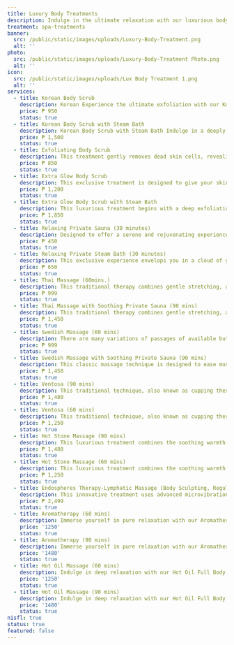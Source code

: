 ```yaml
---
title: Luxury Body Treatments
description: Indulge in the ultimate relaxation with our luxurious body treatments, meticulously designed to rejuvenate your body and mind. At Luks Spa and Aesthetics, we combine time-honored massage techniques with modern innovations to create a truly transformative experience. Each treatment is tailored to your unique needs, ensuring a journey of pure bliss and deep restoration in our serene and elegant setting. Let our skilled therapists guide you to a state of perfect tranquility, where stress melts away, and a new, revitalized you emerges.
treatment: spa-treatments
banner:
  src: /public/static/images/uploads/Luxury-Body-Treatment.png
  alt: ''
photo:
  src: /public/static/images/uploads/Luxury-Body-Treatment Photo.png
  alt: ''
icon:
  src: /public/static/images/uploads/Lux Body Treatment 1.png
  alt: ''
services:
  - title: Korean Body Scrub
    description: Korean Experience the ultimate exfoliation with our Korean Body Scrub. This rejuvenating treatment removes dead skin cells, revealing smoother, softer skin while promoting circulation and a radiant glow.
    price: ₱ 950
    status: true
  - title: Korean Body Scrub with Steam Bath
    description: Korean Body Scrub with Steam Bath Indulge in a deeply cleansing experience with our Korean Body Scrub followed by a soothing steam bath. This treatment exfoliates your skin, opens pores, and enhances circulation, leaving you feeling refreshed, revitalized, and glowing from head to toe.
    price: ₱ 1,500
    status: true
  - title: Exfoliating Body Scrub
    description: This treatment gently removes dead skin cells, revealing your skin's natural glow and leaving it soft, smooth, and rejuvenated. Using a blend of premium, skin-nourishing ingredients, our professional therapists carefully exfoliate your body, stimulating circulation and promoting cellular renewal. The result is not just visibly radiant skin, but a refreshed and revitalized you.
    price: ₱ 850
    status: true
  - title: Extra Glow Body Scrub
    description: This exclusive treatment is designed to give your skin a luminous boost, combining the deep exfoliating power of our luxurious body scrub with the brightening effects of glutathione. Our skilled therapists gently exfoliate your skin, removing dull, dead skin cells to reveal a fresh, smooth layer beneath. The treatment is enhanced with glutathione, a powerful antioxidant known for its skin-brightening and anti-aging properties, leaving your skin not only polished but also visibly brighter and more even-toned.
    price: ₱ 1,200
    status: true
  - title: Extra Glow Body Scrub with Steam Bath
    description: This luxurious treatment begins with a deep exfoliation, where our expert therapists use premium, skin-loving ingredients to gently slough away dead skin cells, revealing your skin's natural radiance. Following this, relax in a soothing steam bath that opens your pores, enhances circulation, and amplifies the benefits of the scrub. The steam helps to detoxify your body, allowing the nourishing elements of the scrub to penetrate deeper, leaving your skin incredibly soft, smooth, and revitalized.
    price: ₱ 1,850
    status: true
  - title: Relaxing Private Sauna (30 minutes)
    description: Designed to offer a serene and rejuvenating experience, our sauna provides the perfect environment to unwind and detoxify your body. The gentle, enveloping heat relaxes your muscles, eases tension, and improves circulation, promoting a deep sense of well-being. In this exclusive, private setting, you can fully immerse yourself in the therapeutic benefits of sauna therapy, from enhanced skin clarity to overall stress relief.
    price: ₱ 450
    status: true
  - title: Relaxing Private Steam Bath (30 minutes)
    description: This exclusive experience envelops you in a cloud of gentle steam, designed to relax your muscles, open your pores, and cleanse your skin from within. The moist heat helps to detoxify your body, relieve stress, and improve circulation, leaving you feeling refreshed and revitalized. In the privacy of your own serene space, you can unwind and let the therapeutic steam work its magic, promoting a deep sense of relaxation and well-being.
    price: ₱ 650
    status: true
  - title: Thai Massage (60mins.)
    description: This traditional therapy combines gentle stretching, acupressure, and rhythmic compressions to balance the body’s energy flow and promote overall well-being. This dynamic treatment helps to increase flexibility, relieve muscle tension, improve circulation, and restore natural energy levels.
    price: ₱ 999
    status: true
  - title: Thai Massage with Soothing Private Sauna (90 mins)
    description: This traditional therapy combines gentle stretching, acupressure, and rhythmic compressions to balance the body’s energy flow and promote overall well-being. This dynamic treatment helps to increase flexibility, relieve muscle tension, improve circulation, and restore natural energy levels.
    price: ₱ 1,450
    status: true
  - title: Swedish Massage (60 mins)
    description: There are many variations of passages of available but the majority have in that some form by injected randomised words which don’t look even as slightly believable now.
    price: ₱ 999
    status: true
  - title: Swedish Massage with Soothing Private Sauna (90 mins)
    description: This classic massage technique is designed to ease muscle tension, improve circulation, and promote overall relaxation. Using long, flowing strokes combined with gentle kneading and friction, our expert therapists tailor each session to your specific needs, ensuring a deeply soothing and restorative experience. Whether you’re looking to relieve stress, reduce muscle stiffness, or simply indulge in some much-needed self-care, our Swedish Massage offers the perfect balance of relaxation and therapeutic benefits.
    price: ₱ 1,450
    status: true
  - title: Ventosa (90 mins)
    description: This traditional technique, also known as cupping therapy, helps to release deep-seated tension, improve blood circulation, and detoxify the body. The suction created by the cups draws out impurities and stimulates the flow of energy, leaving you feeling relaxed and rejuvenated. Perfect for relieving muscle stiffness, easing chronic pain, and promoting overall well-being, our Ventosa therapy provides a unique and deeply relaxing experience.
    price: ₱ 1,480
    status: true
  - title: Ventosa (60 mins)
    description: This traditional technique, also known as cupping therapy, helps to release deep-seated tension, improve blood circulation, and detoxify the body. The suction created by the cups draws out impurities and stimulates the flow of energy, leaving you feeling relaxed and rejuvenated. Perfect for relieving muscle stiffness, easing chronic pain, and promoting overall well-being, our Ventosa therapy provides a unique and deeply relaxing experience.
    price: ₱ 1,250
    status: true
  - title: Hot Stone Massage (90 mins)
    description: This luxurious treatment combines the soothing warmth of heated basalt stones with the therapeutic benefits of traditional massage techniques. As our skilled therapists glide the smooth, heated stones over your body, the gentle warmth penetrates deep into your muscles, melting away tension and stress. The combination of heat and massage not only enhances relaxation but also improves circulation, relieves muscle stiffness, and promotes a profound sense of tranquility.
    price: ₱ 1,480
    status: true
  - title: Hot Stone Massage (60 mins)
    description: This luxurious treatment combines the soothing warmth of heated basalt stones with the therapeutic benefits of traditional massage techniques. As our skilled therapists glide the smooth, heated stones over your body, the gentle warmth penetrates deep into your muscles, melting away tension and stress. The combination of heat and massage not only enhances relaxation but also improves circulation, relieves muscle stiffness, and promotes a profound sense of tranquility.
    price: ₱ 1,250
    status: true
  - title: Endospheres Therapy-Lymphatic Massage (Body Sculpting, Regulates Blood Circulation, Smoothens Cellulites)
    description: This innovative treatment uses advanced microvibration technology to deliver a non-invasive, full-body rejuvenation. Endosphères Therapy works by stimulating the skin and underlying tissues, enhancing blood circulation, reducing the appearance of cellulite, and toning muscles. The therapy's unique combination of mechanical compression and vibration helps to detoxify the body, relieve muscle tension, and promote lymphatic drainage, leaving you with smoother, firmer, and more youthful-looking skin.
    price: ₱ 2,499
    status: true
  - title: Aromatherapy (60 mins)
    description: Immerse yourself in pure relaxation with our Aromatherapy. a soothing treatment designed to restore balance to the mind, body, and spirit.  This gentle ritual uses warm, aromatic herbal balls infused with natural essential oils. As the aroma balls are softly pressed and rolled over the skin, the heat releases the therapeutic scents and healing properties of the botanicals — easing tension, improving circulation, and calming the senses.  Each session is personalized with carefully selected essential oil blends to suit your mood and wellness needs, creating a deeply nurturing and sensory spa experience.
    price: '1250'
    status: true
  - title: Aromatherapy (90 mins)
    description: Immerse yourself in pure relaxation with our Aromatherapy, a soothing treatment designed to restore balance to the mind, body, and spirit.  This gentle ritual uses warm, aromatic herbal balls infused with natural essential oils. As the aroma balls are softly pressed and rolled over the skin, the heat releases the therapeutic scents and healing properties of the botanicals — easing tension, improving circulation, and calming the senses.  Each session is personalized with carefully selected essential oil blends to suit your mood and wellness needs, creating a deeply nurturing and sensory spa experience.
    price: '1480'
    status: true
  - title: Hot Oil Massage (60 mins)
    description: Indulge in deep relaxation with our Hot Oil Full Body Massage, a rejuvenating treatment that melts away tension and nourishes the body from head to toe.  Warm, aromatic oils are gently massaged into the skin using slow, rhythmic strokes to ease muscle stiffness, improve circulation, and calm the mind. The soothing heat of the oil penetrates deeply into tired muscles, restoring balance and leaving your skin silky-smooth and beautifully hydrated.  Every session is tailored to your comfort level and desired pressure, creating the perfect harmony of relaxation and renewal.
    price: '1250'
    status: true
  - title: Hot Oil Massage (90 mins)
    description: Indulge in deep relaxation with our Hot Oil Full Body Massage, a rejuvenating treatment that melts away tension and nourishes the body from head to toe.  Warm, aromatic oils are gently massaged into the skin using slow, rhythmic strokes to ease muscle stiffness, improve circulation, and calm the mind. The soothing heat of the oil penetrates deeply into tired muscles, restoring balance and leaving your skin silky-smooth and beautifully hydrated.  Every session is tailored to your comfort level and desired pressure, creating the perfect harmony of relaxation and renewal.
    price: '1480'
    status: true
nisfl: true
status: true
featured: false
---
```


